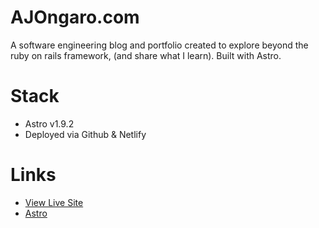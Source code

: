 # AJOngaro.com
A software engineering blog and portfolio created to explore beyond the ruby on rails framework, (and share what I learn). Built with Astro.

# Stack
- Astro v1.9.2
- Deployed via Github & Netlify

# Links
- [View Live Site](https://www.ajongaro.com)
- [Astro](https://www.astro.build)